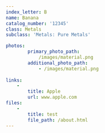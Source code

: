 ```yaml
---
index_letter: B
name: Banana
catalog_number: '12345'
class: Metals
subclass: 'Metals: Pure Metals'

photos:
        primary_photo_path:
            /images/material.png
        additional_photo_path:
            - /images/material.png
        
links:
    -
        title: Apple
        url: www.apple.com
files:
    - 
        title: test
        file_path: /about.html
---
```


